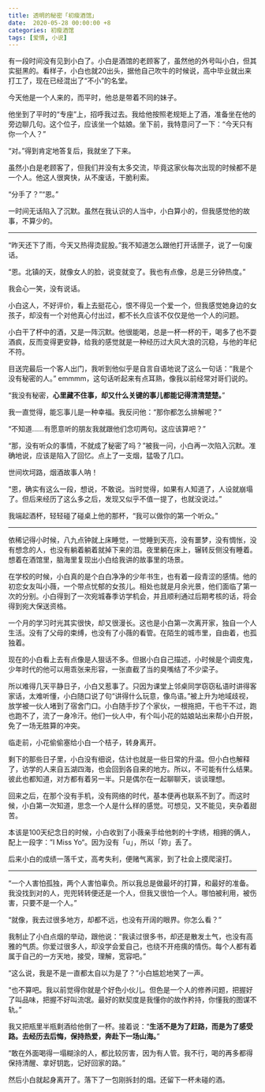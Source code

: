 ```yaml
---
title: 透明的秘密「初瘦酒馆」
date:  2020-05-28 00:00:00 +8
categories: 初瘦酒馆
tags: [爱情, 小说]
---
```


有一段时间没有见到小白了。小白是酒馆的老顾客了，虽然他的外号叫小白，但其实挺黑的。看样子，小白也就20出头，据他自己吹牛的时候说，高中毕业就出来打工了，现在已经混出了“不小”的名堂。

今天他是一个人来的，而平时，他总是带着不同的妹子。

他坐到了平时的“专座”上，招呼我过去。我给他按照老规矩上了酒，准备坐在他的旁边聊几句。这个位子，应该坐一个姑娘。坐下前，我特意问了一下：“今天只有你一个人？”

“对。”得到肯定地答复后，我就坐了下来。

虽然小白是老顾客了，但我们并没有太多交流，毕竟这家伙每次出现的时候都不是一个人。他这人很爽快，从不废话，干脆利索。

“分手了？”“恩。”

一时间无话陷入了沉默。虽然在我认识的人当中，小白算小的，但我感觉他的故事，不算少的。

<!-- more -->

---

“昨天还下了雨，今天又热得烫屁股。”我不知道怎么跟他打开话匣子，说了一句废话。

“恩。北镇的天，就像女人的脸，说变就变了。我也有点像，总是三分钟热度。”

我会心一笑，没有说话。

小白这人，不好评价，看上去挺花心，恨不得见一个爱一个，但我感觉她身边的女孩子，却没有一个对他真心付出过，都不长久应该不仅仅是他一个人的问题。

小白干了杯中的酒，又是一阵沉默。他很能喝，总是一杯一杯的干，喝多了也不耍酒疯，反而变得更安静，给我的感觉就是一种经历过大风大浪的沉稳，与他的年纪不符。

目送完最后一个客人出门，我听到他似乎是自言自语地说了这么一句话：“我是个没有秘密的人。” emmmm，这句话听起来有点耳熟，像我以前经常对哥们说的。

“我没有秘密，**心里藏不住事，却又什么关键的事儿都能记得清清楚楚。**”

我一直觉得，能忘事儿是一种幸福。我反问他：“那你都怎么排解呢？”

“不知道……有愿意听的朋友我就跟他们念叨两句。这应该算吧？”

“那，没有听众的事情，不就成了秘密了吗？”被我一问，小白再一次陷入沉默。准确地说，应该是陷入了回忆。点上了一支烟，猛吸了几口。

世间坎坷路，烟酒故事人呐！

“恩，确实有这么一段，想说，不敢说。当时觉得，如果有人知道了，人设就崩塌了。但后来经历了这么多之后，发现又似乎不值一提了，也就没说过。”

我端起酒杯，轻轻碰了碰桌上他的那杯，“我可以做你的第一个听众。”

---

依稀记得小时候，八九点钟就上床睡觉，一觉睡到天亮，没有噩梦，没有惆怅，没有想念的人，也没有躺着躺着就掉下来的泪。夜里躺在床上，辗转反侧没有睡着。想着在酒馆里，脑海里复现出小白给我讲的故事里的场景。

在学校的时候，小白真的是个白白净净的少年书生，也有着一段青涩的感情。他的初恋女友叫小薇，一个带点忧郁的女孩儿。相处也就是月余光景，他们面临了第一次的分别。小白得到了一次宛城春季访学机会，并且顺利通过后期考核的话，将会得到宛大保送资格。

一个月的学习时光其实很快，却又很漫长。这也是小白第一次离开家，独自一个人生活。没有了父母的束缚，也没有了小薇的看管。在陌生的城市里，自由着，也孤独着。

现在的小白看上去有点像是人狠话不多。但据小白自己描述，小时候是个调皮鬼，少年时代的他可以用乖张来形容，一张直截了当的臭嘴结了不少梁子。

所以难得几天平静日子，小白又惹事了。只因为课堂上邻桌同学窃窃私语时讲得客家话，太难听懂，小白随口说了句“讲得什么玩意，像鸟语。”被上升为地域歧视，放学被一伙人堵到了宿舍门口。小白随手抄了个家伙，一根拖把，干也干不过，跑也跑不了，流了一身冷汗。他们一伙人中，有个叫小花的姑娘站出来帮小白开脱，免了一场无胜算的冲突。

临走前，小花偷偷塞给小白一个桔子，转身离开。

剩下的那些日子里，小白没有细说，估计也就是一些日常的升温。但小白也解释了，访学的人来自五湖四海，也会回到各自来的地方。所以，不可能有什么结果。彼此也都知道，对方都有着另一半。只是偶尔在一起聊聊天，谈谈理想。

回来之后，在那个没有手机，没有网络的时代，基本便再也联系不到了。而这时候，小白第一次知道，思念一个人是什么样的感觉。可想见，又不能见，夹杂着甜苦。

本该是100天纪念日的时候，小白收到了小薇亲手给他刺的十字绣，相拥的俩人，配上一段字：”I Miss Yo“。因为没有「u」，所以「妳」丢了。

后来小白的成绩一落千丈，高考失利，便赌气离家，到了社会上摸爬滚打。

---

“一个人害怕孤独，两个人害怕辜负。所以我总是做最坏的打算，和最好的准备。我没找到对的人，兜兜转转便还是一个人，但我又很怕一个人。哪怕被利用，被伤害，只要不是一个人。”

“就像，我去过很多地方，却都不远，也没有开阔的眼界。你怎么看？”

我制止了小白点烟的举动，跟他说：“我读过很多书，却还是散发土气，也没有高雅的气质。你爱过很多人，却没学会爱自己，也绕不开疮痍的情伤。每个人都有着属于自己的一方天地，接受，理解，宽容吧。”

“这么说，我是不是一直都太自以为是了？”小白尴尬地笑了一声。

“也不算吧。我以前觉得你就是个好色小伙儿。但色是一个人的修养问题，把握好了叫品味，把握不好叫流氓。最好的默契度是我懂你的故作矜持，你懂我的图谋不轨。”

我又把瓶里半瓶剩酒给他倒了一杯。接着说：“**生活不是为了赶路，而是为了感受路。去经历去后悔，保持热爱，奔赴下一场山海。**”

“敢在外面喝得一塌糊涂的人，都比较厉害，因为有人管。我不行，喝的再多都得保持清醒、拿好钥匙，记好回家的路。”

然后小白就起身离开了。落下了一包刚拆封的烟。还留下一杯未碰的酒。


